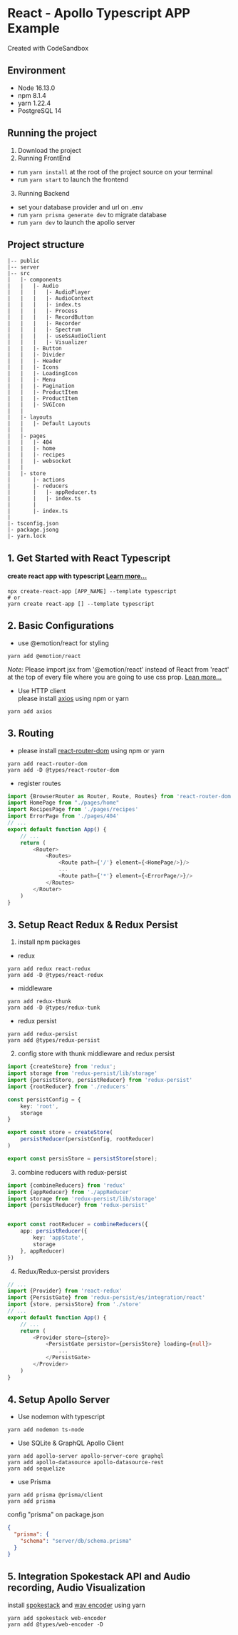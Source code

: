 # React - Apollo Typescript APP Example

Created with CodeSandbox

## Environment

- Node 16.13.0
- npm 8.1.4
- yarn 1.22.4
- PostgreSQL 14

## Running the project

1. Download the project
2. Running FrontEnd

- run `yarn install` at the root of the project source on your terminal
- run `yarn start` to launch the frontend

3. Running Backend

- set your database provider and url on .env
- run `yarn prisma generate dev` to migrate database
- run `yarn dev` to launch the apollo server

## Project structure

```
|-- public
|-- server
|-- src 
|   |- components
|   |   |- Audio
|   |   |   |- AudioPlayer
|   |   |   |- AudioContext
|   |   |   |- index.ts
|   |   |   |- Process
|   |   |   |- RecordButton
|   |   |   |- Recorder
|   |   |   |- Spectrum
|   |   |   |- useSsAudioClient
|   |   |   |- Visualizer
|   |   |- Button
|   |   |- Divider
|   |   |- Header
|   |   |- Icons
|   |   |- LoadingIcon
|   |   |- Menu
|   |   |- Pagination
|   |   |- ProductItem
|   |   |- ProductItem
|   |   |- SVGIcon
|   |   
|   |- layouts
|   |   |- Default Layouts
|   |  
|   |- pages
|   |   |- 404
|   |   |- home
|   |   |- recipes
|   |   |- websocket
|   |  
|   |- store
|       |- actions
|       |- reducers
|       |   |- appReducer.ts
|       |   |- index.ts
|       |   
|       |- index.ts
|
|- tsconfig.json
|- package.jsong
|- yarn.lock
```

## 1. Get Started with React Typescript

#### create react app with typescript [Learn more...](https://create-react-app.dev/docs/adding-typescript/)

```
npx create-react-app [APP_NAME] --template typescript
# or
yarn create react-app [] --template typescript
```

## 2. Basic Configurations

- use @emotion/react for styling

```
yarn add @emotion/react
```

_Note:_ Please import jsx from '@emotion/react' instead of React from 'react' at the top of every file where you are
going to use css prop.
[Lean more...](https://emotion.sh/docs/css-prop#jsx-pragma)

- Use HTTP client
  <br/>please install [axios](https://www.npmjs.com/package/axios) using npm or yarn

```
yarn add axios
```

## 3. Routing

- please install [react-router-dom](https://www.npmjs.com/package/react-router-dom) using npm or yarn

```yarn
yarn add react-router-dom
yarn add -D @types/react-router-dom
```

- register routes

```typescript jsx
import {BrowserRouter as Router, Route, Routes} from 'react-router-dom'
import HomePage from "./pages/home"
import RecipesPage from './pages/recipes'
import ErrorPage from './pages/404'
// ...
export default function App() {
    // ...
    return (
        <Router>
            <Routes>
                <Route path={'/'} element={<HomePage/>}/>
                ...
                <Route path={'*'} element={<ErrorPage/>}/>
            </Routes>
        </Router>
    )
}
```

## 3. Setup React Redux & Redux Persist

1. install npm packages

- redux

```yarn
yarn add redux react-redux
yarn add -D @types/react-redux
```

- middleware

```yarn
yarn add redux-thunk
yarn add -D @types/redux-tunk
```

- redux persist

```yarn
yarn add redux-persist
yarn add @types/redux-persist
```

2. config store with thunk middleware and redux persist

```typescript jsx
import {createStore} from 'redux';
import storage from 'redux-persist/lib/storage'
import {persistStore, persistReducer} from 'redux-persist'
import {rootReducer} from './reducers'

const persistConfig = {
    key: 'root',
    storage
}

export const store = createStore(
    persistReducer(persistConfig, rootReducer)
)

export const persisStore = persistStore(store); 
```

3. combine reducers with redux-persist

```typescript jsx
import {combineReducers} from 'redux'
import {appReducer} from './appReducer'
import storage from 'redux-persist/lib/storage'
import {persistReducer} from 'redux-persist'


export const rootReducer = combineReducers({
    app: persistReducer({
        key: 'appState',
        storage
    }, appReducer)
})
```

4. Redux/Redux-persist providers

```typescript jsx
// ...
import {Provider} from 'react-redux'
import {PersistGate} from 'redux-persist/es/integration/react'
import {store, persisStore} from './store'
// ...
export default function App() {
    // ...
    return (
        <Provider store={store}>
            <PersistGate persistor={persisStore} loading={null}>
                ...
            </PersistGate>
        </Provider>
    )
}
```

## 4. Setup Apollo Server

- Use nodemon with typescript

```
yarn add nodemon ts-node
```

- Use SQLite & GraphQL Apollo Client

``` 
yarn add apollo-server apollo-server-core graphql 
yarn add apollo-datasource apollo-datasource-rest 
yarn add sequelize
```

- use Prisma

```
yarn add prisma @prisma/client
yarn add prisma
```

config "prisma" on package.json

```json
{
  "prisma": {
    "schema": "server/db/schema.prisma"
  }
}
```
## 5. Integration Spokestack API and Audio recording, Audio Visualization

install [spokestack](https://www.npmjs.com/package/spokestack) and [wav encoder](https://www.npmjs.com/package/wav-encoder/v/0.3.0) using yarn
```yarn
yarn add spokestack web-encoder
yarn add @types/web-encoder -D
```

